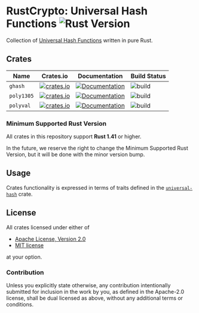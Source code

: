 # RustCrypto: Universal Hash Functions ![Rust Version][rustc-image]

Collection of [Universal Hash Functions][1] written in pure Rust.

## Crates

| Name | Crates.io | Documentation | Build Status |
|------|-----------|---------------|--------------|
| `ghash` | [![crates.io](https://img.shields.io/crates/v/ghash.svg)](https://crates.io/crates/ghash) | [![Documentation](https://docs.rs/ghash/badge.svg)](https://docs.rs/ghash) | ![build](https://github.com/RustCrypto/universal-hashes/workflows/ghash/badge.svg?branch=master&event=push) |
| `poly1305` | [![crates.io](https://img.shields.io/crates/v/poly1305.svg)](https://crates.io/crates/poly1305) | [![Documentation](https://docs.rs/poly1305/badge.svg)](https://docs.rs/poly1305) | ![build](https://github.com/RustCrypto/universal-hashes/workflows/poly1305/badge.svg?branch=master&event=push) |
| `polyval`  | [![crates.io](https://img.shields.io/crates/v/polyval.svg)](https://crates.io/crates/polyval) | [![Documentation](https://docs.rs/polyval/badge.svg)](https://docs.rs/polyval) | ![build](https://github.com/RustCrypto/universal-hashes/workflows/polyval/badge.svg?branch=master&event=push) |

### Minimum Supported Rust Version

All crates in this repository support **Rust 1.41** or higher.

In the future, we reserve the right to change the Minimum Supported Rust
Version, but it will be done with the minor version bump.

## Usage

Crates functionality is expressed in terms of traits defined in the [`universal-hash`][2]
crate.

## License

All crates licensed under either of

 * [Apache License, Version 2.0](http://www.apache.org/licenses/LICENSE-2.0)
 * [MIT license](http://opensource.org/licenses/MIT)

at your option.

### Contribution

Unless you explicitly state otherwise, any contribution intentionally submitted
for inclusion in the work by you, as defined in the Apache-2.0 license, shall be
dual licensed as above, without any additional terms or conditions.

[//]: # (badges)

[rustc-image]: https://img.shields.io/badge/rustc-1.41+-blue.svg

[//]: # (general links)

[1]: https://en.wikipedia.org/wiki/Universal_hashing
[2]: https://docs.rs/universal-hash
